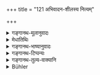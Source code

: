 +++
title = "121 अभिवादन-शीलस्य नित्यम्"

+++

<details><summary>गङ्गानथ-मूलानुवादः</summary>

For one who is in the habit of saluting and constantly revering elders,—four things prosper: viz., longevity, merit, fame and strength.—(121)
</details>

<details><summary>मेधातिथिः</summary>

सर्वान् एव प्रति पूर्वाभिभाषिता यथार्हाभिवादनशीलता न पुनर् **अभिवादन**शब्दोच्चारणम् एव । **शील**शब्देन प्रयोजनापेक्षाभाव उच्यते । **नित्यं** **वृद्धान् उपसेवते** प्रियवचनादिना । यथाशक्त्या ह्य् उपकारेण चाराधयते । तस्य **चत्वारि संप्रवर्धन्ते** । **आयुर् धर्मो** ऽमुत्र स्वर्गादिफलपादपः । **यशोबले** च प्रागुक्ते । अर्थवादो ऽप्य् अयं फलावगमहेतुः ॥ २.१२१ ॥
</details>

<details><summary>गङ्गानथ-भाष्यानुवादः</summary>

The ‘*habit of saluting*’ stands, not only for the uttering of words of salute, but for the act of addressing all men with respect and in the proper manner. The term ‘*habit*’ indicates that the man does it without any personal motive at all.

‘*Constantly reveres elders*’—by talking agreeably, and also attends upon them with such service as he can render.

‘*For him four things prosper*—*longevity, merit*’—which is the tree that hears fruit in the other world, in the shape of Heaven,—‘*fame and strength*’—as described above.

Though this verse is purely valedictory, yet it serves to afford some idea as to the effects that ensue.—(121)
</details>

<details><summary>गङ्गानथ-टिप्पन्यः</summary>

This verse is quoted in *Vīramitrodaya*, (Saṃskāra, p. 460);—in
*Vidhānapārijāta* (p. 501) as describing the reward for saluting one’s
superiors;—in *Parāśaramādhava* (Ācāra, p. 306) as eulogising the act of saluting one’s superiors;—and in *Smṛticandrikā* (Saṃskāra, p. 97).
</details>

<details><summary>गङ्गानथ-तुल्य-वाक्यानि</summary>

*Āpastamba-Dharmasūtra* (1.5.15).—‘Desiring Heaven and Longevity (one
should salute the Teacher).’

*Baudhāyana-Dharmasūtra* (1.2.26).—‘Desiring Heaven and Longevity, one
should grasp his right foot with the right hand and the left foot with the left.’
</details>

<details><summary>Bühler</summary>

121	He who habitually salutes and constantly pays reverence to the aged obtains an increase of four (things), (viz.) length of life, knowledge, fame, (and) strength.
</details>
